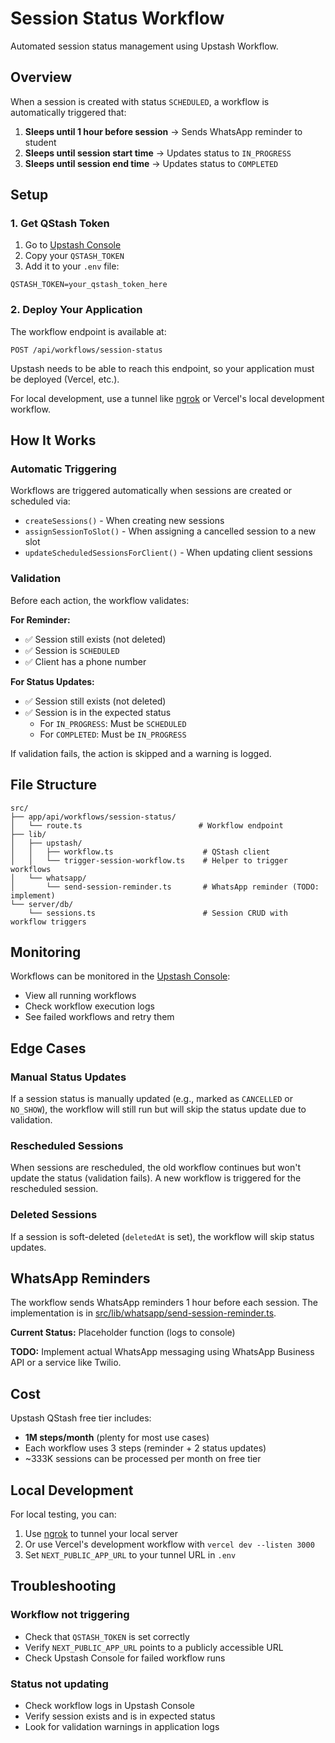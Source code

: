 # Session Status Workflow

Automated session status management using Upstash Workflow.

## Overview

When a session is created with status `SCHEDULED`, a workflow is automatically triggered that:

1. **Sleeps until 1 hour before session** → Sends WhatsApp reminder to student
2. **Sleeps until session start time** → Updates status to `IN_PROGRESS`
3. **Sleeps until session end time** → Updates status to `COMPLETED`

## Setup

### 1. Get QStash Token

1. Go to [Upstash Console](https://console.upstash.com/qstash)
2. Copy your `QSTASH_TOKEN`
3. Add it to your `.env` file:

```env
QSTASH_TOKEN=your_qstash_token_here
```

### 2. Deploy Your Application

The workflow endpoint is available at:

```
POST /api/workflows/session-status
```

Upstash needs to be able to reach this endpoint, so your application must be deployed (Vercel, etc.).

For local development, use a tunnel like [ngrok](https://ngrok.com/) or Vercel's local development workflow.

## How It Works

### Automatic Triggering

Workflows are triggered automatically when sessions are created or scheduled via:

- `createSessions()` - When creating new sessions
- `assignSessionToSlot()` - When assigning a cancelled session to a new slot
- `updateScheduledSessionsForClient()` - When updating client sessions

### Validation

Before each action, the workflow validates:

**For Reminder:**

- ✅ Session still exists (not deleted)
- ✅ Session is `SCHEDULED`
- ✅ Client has a phone number

**For Status Updates:**

- ✅ Session still exists (not deleted)
- ✅ Session is in the expected status
  - For `IN_PROGRESS`: Must be `SCHEDULED`
  - For `COMPLETED`: Must be `IN_PROGRESS`

If validation fails, the action is skipped and a warning is logged.

## File Structure

```
src/
├── app/api/workflows/session-status/
│   └── route.ts                          # Workflow endpoint
├── lib/
│   ├── upstash/
│   │   ├── workflow.ts                    # QStash client
│   │   └── trigger-session-workflow.ts    # Helper to trigger workflows
│   └── whatsapp/
│       └── send-session-reminder.ts       # WhatsApp reminder (TODO: implement)
└── server/db/
    └── sessions.ts                        # Session CRUD with workflow triggers
```

## Monitoring

Workflows can be monitored in the [Upstash Console](https://console.upstash.com/qstash):

- View all running workflows
- Check workflow execution logs
- See failed workflows and retry them

## Edge Cases

### Manual Status Updates

If a session status is manually updated (e.g., marked as `CANCELLED` or `NO_SHOW`), the workflow will still run but will skip the status update due to validation.

### Rescheduled Sessions

When sessions are rescheduled, the old workflow continues but won't update the status (validation fails). A new workflow is triggered for the rescheduled session.

### Deleted Sessions

If a session is soft-deleted (`deletedAt` is set), the workflow will skip status updates.

## WhatsApp Reminders

The workflow sends WhatsApp reminders 1 hour before each session. The implementation is in [src/lib/whatsapp/send-session-reminder.ts](../src/lib/whatsapp/send-session-reminder.ts).

**Current Status:** Placeholder function (logs to console)

**TODO:** Implement actual WhatsApp messaging using WhatsApp Business API or a service like Twilio.

## Cost

Upstash QStash free tier includes:

- **1M steps/month** (plenty for most use cases)
- Each workflow uses 3 steps (reminder + 2 status updates)
- ~333K sessions can be processed per month on free tier

## Local Development

For local testing, you can:

1. Use [ngrok](https://ngrok.com/) to tunnel your local server
2. Or use Vercel's development workflow with `vercel dev --listen 3000`
3. Set `NEXT_PUBLIC_APP_URL` to your tunnel URL in `.env`

## Troubleshooting

### Workflow not triggering

- Check that `QSTASH_TOKEN` is set correctly
- Verify `NEXT_PUBLIC_APP_URL` points to a publicly accessible URL
- Check Upstash Console for failed workflow runs

### Status not updating

- Check workflow logs in Upstash Console
- Verify session exists and is in expected status
- Look for validation warnings in application logs
